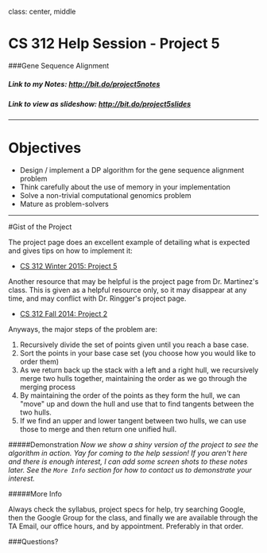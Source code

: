 class: center, middle

# CS 312 Help Session - Project 5
###Gene Sequence Alignment

##### Link to my Notes: http://bit.do/project5notes

##### Link to view as slideshow: http://bit.do/project5slides

---

# Objectives

* Design / implement a DP algorithm for the gene sequence alignment problem
* Think carefully about the use of memory in your implementation
* Solve a non-trivial computational genomics problem
* Mature as problem-solvers

---

#Gist of the Project

The project page does an excellent example of detailing what is expected and gives tips on how to implement it:
* [CS 312 Winter 2015: Project 5](http://wiki.cs.byu.edu/cs-312/project-5)

Another resource that may be helpful is the project page from Dr. Martinez's class. This is given as a helpful resource only, so it may disappear at any time, and may conflict with Dr. Ringger's project page.
* [CS 312 Fall 2014: Project 2](http://axon.cs.byu.edu/~martinez/classes/312/Projects/Project2/project2.html) 

Anyways, the major steps of the problem are:

1. Recursively divide the set of points given until you reach a base case.
2. Sort the points in your base case set (you choose how you would like to order them)
3. As we return back up the stack with a left and a right hull, we recursively merge two hulls together, maintaining the order as we go through the merging process
4. By maintaining the order of the points as they form the hull, we can "move" up and down the hull and use that to find tangents between the two hulls.
5. If we find an upper and lower tangent between two hulls, we can use those to merge and then return one unified hull.

#####Demonstration
*Now we show a shiny version of the project to see the algorithm in action. Yay for coming to the help session! If you aren't here and there is enough interest, I can add some screen shots to these notes later. See the `More Info` section for how to contact us to demonstrate your interest.*

#####More Info

Always check the syllabus, project specs for help, try searching Google, then the Google Group for the class, and finally we are available through the TA Email, our office hours, and by appointment. Preferably in that order.

###Questions?
